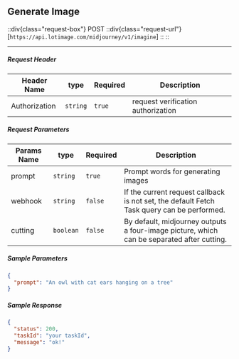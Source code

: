 ## Generate Image

::div{class="request-box"}
  <span class="request-identifier">POST</span>
  ::div{class="request-url"}
    [`https://api.lotimage.com/midjourney/v1/imagine`]
  ::
::

---

##### Request Header

| Header Name   | type     | Required | Description                        |
| ------------- | -------- | -------- | ---------------------------------- |
| Authorization | `string` | `true`   | request verification authorization |

##### Request Parameters

| Params Name | type      | Required | Description                                                                                |
| ----------- | --------- | -------- | ------------------------------------------------------------------------------------------ |
| prompt      | `string`  | `true`   | Prompt words for generating images                                                         |
| webhook     | `string`  | `false`  | If the current request callback is not set, the default Fetch Task query can be performed. |
| cutting     | `boolean` | `false`  | By default, midjourney outputs a four-image picture, which can be separated after cutting. |

##### Sample Parameters

```json
{
  "prompt": "An owl with cat ears hanging on a tree"
}
```

##### Sample Response

```json
{
  "status": 200,
  "taskId": "your taskId",
  "message": "ok!"
}
```
